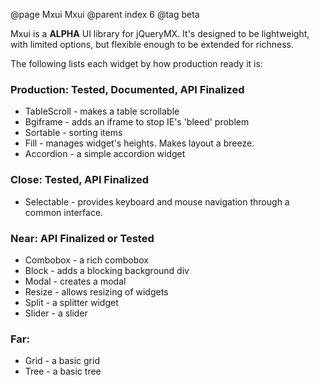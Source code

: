@page Mxui Mxui
@parent index 6
@tag beta

Mxui is a __ALPHA__ UI library for 
jQueryMX.  It's designed to be lightweight, 
with limited options, but flexible enough
to be extended for richness.  

The following lists each widget by how production ready it is:

### Production: Tested, Documented, API Finalized

  - TableScroll - makes a table scrollable
  - Bgiframe - adds an iframe to stop IE's 'bleed' problem
  - Sortable - sorting items
  - Fill - manages widget's heights.  Makes layout a breeze.
  - Accordion - a simple accordion widget
    
### Close: Tested, API Finalized

  - Selectable - provides keyboard and mouse navigation through
    a common interface.

  
### Near: API Finalized or Tested

  - Combobox - a rich combobox 
  - Block - adds a blocking background div
  - Modal - creates a modal
  - Resize - allows resizing of widgets
  - Split - a splitter widget
  - Slider - a slider
  
### Far:

  - Grid - a basic grid
  - Tree - a basic tree